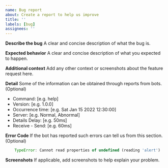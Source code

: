 ```yaml
---
name: Bug report
about: Create a report to help us improve
title: ''
labels: [bug]
assignees: ''
---
```


**Describe the bug**
A clear and concise description of what the bug is.

**Expected behavior**
A clear and concise description of what you expected to happen.

**Additional context**
Add any other context or screenshots about the feature request here.

**Detail**
Some of the information can be obtained through reports from bots. (Optional)

- Command: [e.g. help]
- Version: [e.g. 1.0.0]
- Occurrence time: [e.g. Sat Jan 15 2022 12:30:00]
- Server: [e.g. Normal, Abnormal]
- Details Delay: [e.g. 50ms]
- Receive - Send: [e.g. 60ms]

**Error Code**
If the bot has reported such errors can tell us from this section. (Optional)

```JavaScript
    TypeError: Cannot read properties of undefined (reading 'alert')
```

**Screenshots**
If applicable, add screenshots to help explain your problem.
